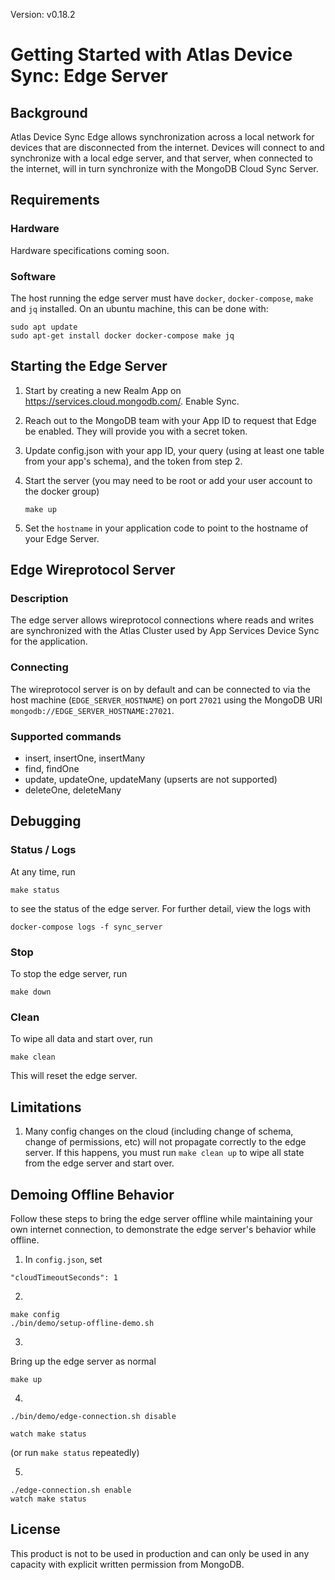Version: v0.18.2
# Getting Started with Atlas Device Sync: Edge Server

## Background

Atlas Device Sync Edge allows synchronization across a local network for devices that are disconnected from the internet. Devices will
connect to and synchronize with a local edge server, and that server, when connected to the internet, will in turn 
synchronize with the MongoDB Cloud Sync Server.

## Requirements

### Hardware
Hardware specifications coming soon.

### Software
The host running the edge server must have `docker`, `docker-compose`, `make` and `jq` installed. On an ubuntu machine, this can be done with:

```
sudo apt update
sudo apt-get install docker docker-compose make jq
```

## Starting the Edge Server

1. Start by creating a new Realm App on https://services.cloud.mongodb.com/. Enable Sync.

2. Reach out to the MongoDB team with your App ID to request that Edge be enabled. They will provide you with a secret token.

3. Update config.json with your app ID, your query (using at least one table from your app's schema), and the token from step 2.

4. Start the server (you may need to be root or add your user account to the docker group)
    ```
    make up
    ```

5. Set the `hostname` in your application code to point to the hostname of your Edge Server.

## Edge Wireprotocol Server

### Description
The edge server allows wireprotocol connections where reads and writes are synchronized with the Atlas Cluster used by App Services Device Sync for the application.

### Connecting
The wireprotocol server is on by default and can be connected to via the host machine (`EDGE_SERVER_HOSTNAME`) on port `27021` using the MongoDB URI `mongodb://EDGE_SERVER_HOSTNAME:27021`.

### Supported commands
- insert, insertOne, insertMany
- find, findOne
- update, updateOne, updateMany (upserts are not supported)
- deleteOne, deleteMany

## Debugging

### Status / Logs

At any time, run 
```
make status
```
to see the status of the edge server. For further detail, view the logs with
```
docker-compose logs -f sync_server
```

### Stop

To stop the edge server, run 
```
make down
```

### Clean

To wipe all data and start over, run 
```
make clean
```
This will reset the edge server.

## Limitations

1. Many config changes on the cloud (including change of schema, change of permissions, etc) will not propagate correctly
to the edge server. If this happens, you must run `make clean up` to wipe all state from the edge server and start over.

## Demoing Offline Behavior

Follow these steps to bring the edge server offline while maintaining your own internet connection, to demonstrate the edge server's
behavior while offline.

1. In `config.json`, set
```
"cloudTimeoutSeconds": 1
```

2.
```
make config
./bin/demo/setup-offline-demo.sh
```

3.
Bring up the edge server as normal
```
make up
```

4.
```
./bin/demo/edge-connection.sh disable
```

```
watch make status
```

(or run `make status` repeatedly)

5.
```
./edge-connection.sh enable
watch make status
```

## License

This product is not to be used in production and can only be used in any capacity with explicit written permission from MongoDB.
